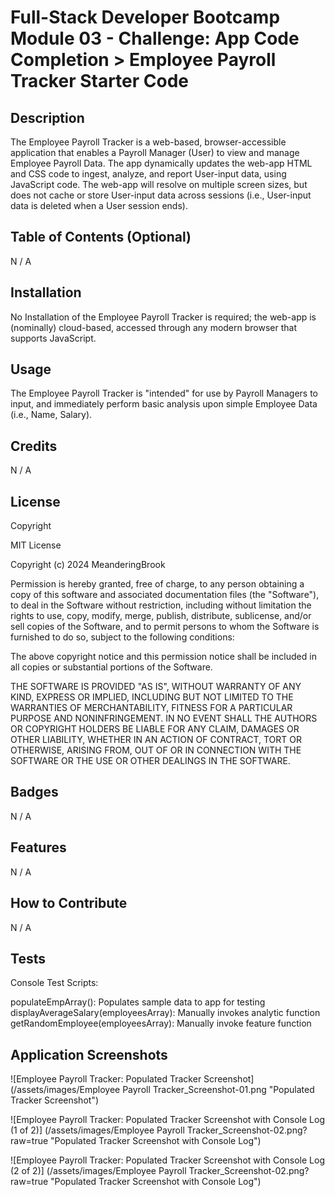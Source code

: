 # Full-Stack Developer Bootcamp Module 03 - Challenge: App Code Completion > Employee Payroll Tracker Starter Code

## Description

The Employee Payroll Tracker is a web-based, browser-accessible application that enables a Payroll Manager (User) to view and manage Employee Payroll Data. 
The app dynamically updates the web-app HTML and CSS code to ingest, analyze, and report User-input data, using JavaScript code. 
The web-app will resolve on multiple screen sizes, but does not cache or store User-input data across sessions (i.e., User-input data is deleted when a User session ends).

## Table of Contents (Optional)

N / A


## Installation

No Installation of the Employee Payroll Tracker is required; the web-app is (nominally) cloud-based, accessed through any modern browser that supports JavaScript.


## Usage

The Employee Payroll Tracker is "intended" for use by Payroll Managers to input, and immediately perform basic analysis upon simple Employee Data (i.e., Name, Salary).


## Credits

N / A


## License

Copyright <YEAR> <COPYRIGHT Chris Milazzo>

MIT License

Copyright (c) 2024 MeanderingBrook

Permission is hereby granted, free of charge, to any person obtaining a copy
of this software and associated documentation files (the "Software"), to deal
in the Software without restriction, including without limitation the rights
to use, copy, modify, merge, publish, distribute, sublicense, and/or sell
copies of the Software, and to permit persons to whom the Software is
furnished to do so, subject to the following conditions:

The above copyright notice and this permission notice shall be included in all
copies or substantial portions of the Software.

THE SOFTWARE IS PROVIDED "AS IS", WITHOUT WARRANTY OF ANY KIND, EXPRESS OR
IMPLIED, INCLUDING BUT NOT LIMITED TO THE WARRANTIES OF MERCHANTABILITY,
FITNESS FOR A PARTICULAR PURPOSE AND NONINFRINGEMENT. IN NO EVENT SHALL THE
AUTHORS OR COPYRIGHT HOLDERS BE LIABLE FOR ANY CLAIM, DAMAGES OR OTHER
LIABILITY, WHETHER IN AN ACTION OF CONTRACT, TORT OR OTHERWISE, ARISING FROM,
OUT OF OR IN CONNECTION WITH THE SOFTWARE OR THE USE OR OTHER DEALINGS IN THE
SOFTWARE.


## Badges

N / A


## Features

N / A


## How to Contribute

N / A


## Tests

Console Test Scripts:

  populateEmpArray(): Populates sample data to app for testing
  displayAverageSalary(employeesArray): Manually invokes analytic function
  getRandomEmployee(employeesArray): Manually invoke feature function


## Application Screenshots

![Employee Payroll Tracker: Populated Tracker Screenshot] (/assets/images/Employee Payroll Tracker_Screenshot-01.png "Populated Tracker Screenshot")

![Employee Payroll Tracker: Populated Tracker Screenshot with Console Log (1 of 2)] (/assets/images/Employee Payroll Tracker_Screenshot-02.png?raw=true "Populated Tracker Screenshot with Console Log")

![Employee Payroll Tracker: Populated Tracker Screenshot with Console Log (2 of 2)] (/assets/images/Employee Payroll Tracker_Screenshot-02.png?raw=true "Populated Tracker Screenshot with Console Log")

